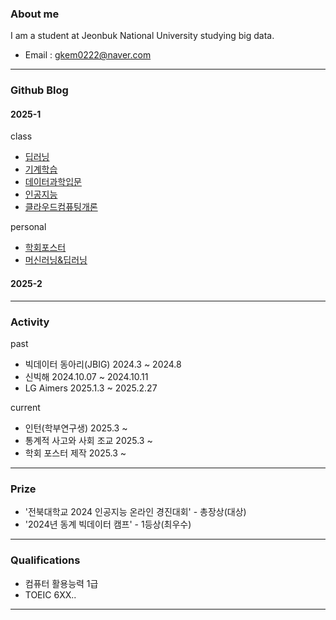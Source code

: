 ### About me 
 I am a student at Jeonbuk National University studying big data.
* Email : gkem0222@naver.com
---
### Github Blog
 #### 2025-1
 
 class
* [딥러닝](https://sangmin1208.github.io/DL2025/)
* [기계학습](https://sangmin1208.github.io/ML2025/)
* [데이터과학입문](https://sangmin1208.github.io/DC2025/)
* [인공지능](https://sangmin1208.github.io/AI2025/)
* [클라우드컴퓨팅개론](https://sangmin1208.github.io/CC2025/)
  
 personal
* [학회포스터](https://sangmin1208.github.io/poster2025/)
* [머신러닝&딥러닝](https://sangmin1208.github.io/ML-DL/)

#### 2025-2
---
### Activity

past
* 빅데이터 동아리(JBIG) 2024.3 ~ 2024.8
* 신빅해 2024.10.07 ~ 2024.10.11
* LG Aimers 2025.1.3 ~ 2025.2.27

current
* 인턴(학부연구생) 2025.3 ~ 
* 통계적 사고와 사회 조교 2025.3 ~
* 학회 포스터 제작 2025.3 ~
---
### Prize
* '전북대학교 2024 인공지능 온라인 경진대회' - 총장상(대상)
* '2024년 동계 빅데이터 캠프' - 1등상(최우수)
---
### Qualifications
* 컴퓨터 활용능력 1급
* TOEIC 6XX..
---
<!--
**SangMin1208/SangMin1208** is a ✨ _special_ ✨ repository because its `README.md` (this file) appears on your GitHub profile.

Here are some ideas to get you started:

- 🔭 I’m currently working on ...
- 🌱 I’m currently learning ...
- 👯 I’m looking to collaborate on ...
- 🤔 I’m looking for help with ...
- 💬 Ask me about ...
- 📫 How to reach me: ...
- 😄 Pronouns: ...
- ⚡ Fun fact: ...
-->
